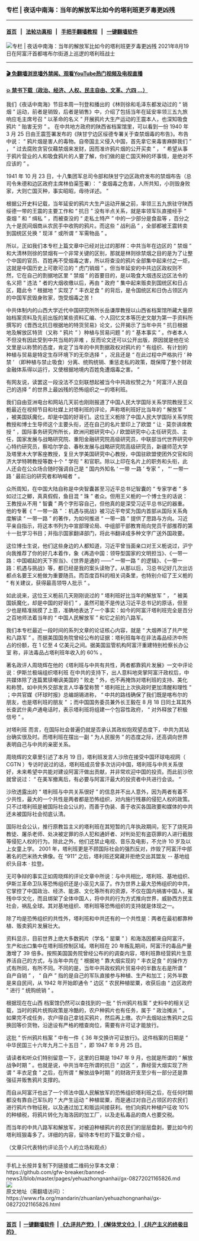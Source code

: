 ### 专栏 | 夜话中南海：当年的解放军比如今的塔利班更歹毒更凶残
------------------------

#### [首页](https://github.com/gfw-breaker/banned-news3/blob/master/README.md) &nbsp;&nbsp;|&nbsp;&nbsp; [法轮功真相](https://github.com/begood0513/basic/blob/master/README.md)  &nbsp;&nbsp;|&nbsp;&nbsp; [手把手翻墙教程](https://github.com/gfw-breaker/guides/wiki)  &nbsp;&nbsp;|&nbsp;&nbsp; [一键翻墙软件](https://github.com/gfw-breaker/nogfw/blob/master/README.md)  



<div id="headerimg">
 <img alt="专栏 | 夜话中南海：当年的解放军比如今的塔利班更歹毒更凶残" src="https://www.rfa.org/mandarin/zhuanlan/yehuazhongnanhai/gx-08272021165826.html/@@images/c782481e-8cd7-4041-90b9-2526c8a07934.jpeg" title="专栏 | 夜话中南海：当年的解放军比如今的塔利班更歹毒更凶残"/>
 <span class="lead_image_caption">
  2021年8月19日在阿富汗首都喀布尔街道上巡逻的塔利班战士
 </span>
 <!-- zoomattribute -->
</div>

<hr/>


#### [ 🎬  免翻墙浏览墙外禁闻、观看YouTube热门视频及电视直播](https://github.com/gfw-breaker/HelloWorld)

#### [ 💥  禁书下载（政治、经济、人权、民主自由、文革、六四 ...）](https://github.com/gfw-breaker/books/blob/master/README.md)

<div id="storytext">
 <p>
 </p>
 <p>
  我们《夜话中南海》节目本周一刊登和播出的《林则徐和毛泽东都发动过的
  <span>
   “
  </span>
  <span>
   销烟
  </span>
  <span>
   ”
  </span>
  <span>
   运动，前者是销毁，后者是销售》中，介绍了包括当年在延安率领三五九旅响应毛主席号召
  </span>
  <span>
   “
  </span>
  <span>
   以革命的名义
  </span>
  <span>
   ”
  </span>
  <span>
   开展鸦片大生产运动的王震本人，也深知吸食鸦片
  </span>
  <span>
   “
  </span>
  <span>
   贻害无穷
  </span>
  <span>
   ”
  </span>
  <span>
   。
  </span>
  <span>
  </span>
  <span>
   在中共地方政府的陕西省档案馆里，可以看到一份
  </span>
  <span>
   1940
  </span>
  <span>
   年
  </span>
  <span>
   3
  </span>
  <span>
   月
  </span>
  <span>
   25
  </span>
  <span>
   日由王震签署发布的《陕甘宁边区绥德专署关于查禁烟毒的布告》。布告中说：
  </span>
  <span>
   “
  </span>
  <span>
   鸦片烟是害人的毒物。自帝国主义侵入中国，首先拿它来毒害麻醉我们
  </span>
  <span>
   ”
  </span>
  <span>
   ，
  </span>
  <span>
   “
  </span>
  <span>
   过去腐败贪官仅藉禁烟来发财，因而准许鸦片烟的公开买卖
  </span>
  <span>
   ”
  </span>
  <span>
   ，
  </span>
  <span>
   “
  </span>
  <span>
   希望从事于鸦片营业的人和吸食鸦片的人要了解，你们做的是亡国灭种的坏事情，是绝对不应该的
  </span>
  <span>
   ”
  </span>
  <span>
   。
  </span>
 </p>
 <p>
  <span>
   1941
  </span>
  <span>
   年
  </span>
  <span>
   10
  </span>
  <span>
   月
  </span>
  <span>
   23
  </span>
  <span>
   日，十八集团军总司令部和陕甘宁边区政府发布的禁烟布告（总司令朱德和边区政府主席林伯渠签署）：
  </span>
  <span>
   “
  </span>
  <span>
   查烟毒之危害，人所共知，小则毁身败家，大则亡国灭种，事实昭昭，毋待详述。
  </span>
  <span>
   ”
  </span>
 </p>
 <p>
  <span>
   根据公开史料记载，当年延安的鸦片大生产运动开展之前，率领三五九旅驻守陕西绥德一带的王震的主要工作和
  </span>
  <span>
   “
  </span>
  <span>
   抗日
  </span>
  <span>
   ”
  </span>
  <span>
   没有半点关系，就是率领军队直接经手
  </span>
  <span>
   “
  </span>
  <span>
   查烟
  </span>
  <span>
   ”
  </span>
  <span>
   和
  </span>
  <span>
   “
  </span>
  <span>
   缉私
  </span>
  <span>
   ”
  </span>
  <span>
   ，而被查没的
  </span>
  <span>
   “
  </span>
  <span>
   走私土特产
  </span>
  <span>
   ”
  </span>
  <span>
   中的一少部分是食盐等
  </span>
  <span>
   <span>
    ，百分之九十是民间烟商从农民手中收购的鸦片。而这些
   </span>
  </span>
  <span>
   “
  </span>
  <span>
   战利品
  </span>
  <span>
   ”
  </span>
  <span>
   ，全部都被王震转卖到国统区兑换
  </span>
  <span>
   “
  </span>
  <span>
   现洋
  </span>
  <span>
   ”
  </span>
  <span>
   或所谓
  </span>
  <span>
   “
  </span>
  <span>
   军需物品
  </span>
  <span>
   ”
  </span>
  <span>
   。
  </span>
 </p>
 <p>
  <span>
   所以，正如我们本专栏上篇文章中已经对比过的那样：中共当年在边区的
  </span>
  <span>
   “
  </span>
  <span>
   禁烟
  </span>
  <span>
   ”
  </span>
  <span>
   和大清林则徐的禁烟有一个非常关键的区别，那就是林则徐禁烟之目的是为了让整个中国的官员、百姓再不受烟毒之害，所以将查没的鸦片全部集中起来付之一炬，这就是中国历史上可歌可泣的
  </span>
  <span>
   “
  </span>
  <span>
   虎门销烟
  </span>
  <span>
   ”
  </span>
  <span>
   。但当年延安的中共边区政权则不然，它在自己的割据地区里
  </span>
  <span>
   “
  </span>
  <span>
   禁烟
  </span>
  <span>
   ”
  </span>
  <span>
   的首要目的，是以吸食大烟违反边区法令的名义把
  </span>
  <span>
   “
  </span>
  <span>
   违法
  </span>
  <span>
   ”
  </span>
  <span>
   者的大烟收缴以后，再由
  </span>
  <span>
   “
  </span>
  <span>
   政府
  </span>
  <span>
   ”
  </span>
  <span>
   集中起来贩卖到国统区和日占区，籍此令
  </span>
  <span>
   “
  </span>
  <span>
   根据地
  </span>
  <span>
   ”
  </span>
  <span>
   实现了
  </span>
  <span>
   “
  </span>
  <span>
   丰衣足食
  </span>
  <span>
   ”
  </span>
  <span>
   的背后，是令国统区和日伪占领区内的中国军民毁身败家，饱受烟毒之苦！
  </span>
 </p>
 <p>
  <span>
   中共体制内的山西大学近代中国研究所所长岳谦厚教授以山西省档案馆所藏大量原始档案资料及先前出版的某些资料汇编、个人回忆文本等历史文献为第一手资料所撰写的《晋西北抗日根据地的特货贸易》论文，公开揭示了当年中共
  </span>
  <span>
   “
  </span>
  <span>
   抗日根据地及解放区特货（又称
  </span>
  <span>
   “
  </span>
  <span>
   鸦片
  </span>
  <span>
   ”
  </span>
  <span>
   ）种植与贸易问题
  </span>
  <span>
   ”
  </span>
  <span>
   的
  </span>
  <span>
   “
  </span>
  <span>
   基本事实
  </span>
  <span>
   ”
  </span>
  <span>
   。作者本人不但没有因此受到中共当局的非难
  </span>
  <span>
   <span>
    ，反而论文还可以公开出版，原因就是他在论文里是以称赞的态度，肯定了当年的中共割据政权对鸦片的
   </span>
  </span>
  <span>
   “
  </span>
  <span>
   有组织、有计划的种植与贸易是特定生存环境下的无奈选择
  </span>
  <span>
   ”
  </span>
  <span>
   ，况且还是
  </span>
  <span>
   “
  </span>
  <span>
   在此过程中严格执行
  </span>
  <span>
   ‘
  </span>
  <span>
   种禁
  </span>
  <span>
   ’
  </span>
  <span>
   （即种植与禁止吸食）分离、统购统销、重惩走私的政策，既保障了整个财政金融体系得以运行，又使根据地境内百姓免遭烟毒之害。
  </span>
  <span>
   ”
  </span>
 </p>
 <p>
  <span>
   有网友说，读罢这一段没法不立刻联想起被当今中共政权赞之为
  </span>
  <span>
   “
  </span>
  <span>
   阿富汗人民自己的选择
  </span>
  <span>
   ”
  </span>
  <span>
   的世界上最凶残的恐怖组织之一的塔利班。
  </span>
 </p>
 <p>
  <span>
   我们自由亚洲电台和网站几天前也刚刚报道了中国人民大学国际关系学院教授王义栀最近在视频节目和社媒上对塔利班的评论，声称塔利班好比当年的
  </span>
  <span>
   “
  </span>
  <span>
   解放军
  </span>
  <span>
   ”
  </span>
  <span>
   ，被美国妖魔化，却是中国的好哥们。这位王义栀除了中国人民大学国际关系学院
  </span>
  <span>
   <a href="https://baike.baidu.com/item/%E4%B8%AD%E5%9B%BD%E4%BA%BA%E6%B0%91%E5%A4%A7%E5%AD%A6%E5%9B%BD%E9%99%85%E5%85%B3%E7%B3%BB%E5%AD%A6%E9%99%A2/4453134">
    <span>
    </span>
   </a>
  </span>
  <span>
   教授和博士生导师这个主要头衔，还在自己的名片里印上了欧盟
  </span>
  <span>
   “
  </span>
  <span>
   让
  </span>
  <span>
   ·
  </span>
  <span>
   莫奈讲席教授
  </span>
  <span>
   ”
  </span>
  <span>
   ，国际事务研究所所长，欧洲问题研究中心
  </span>
  <span>
   <a href="https://baike.baidu.com/item/%E6%AC%A7%E6%B4%B2%E9%97%AE%E9%A2%98%E7%A0%94%E7%A9%B6%E4%B8%AD%E5%BF%83/15569653">
    <span>
    </span>
   </a>
   /
  </span>
  <span>
   欧盟研究中心主任研究员、主任，国家发展与战略研究院、重阳金融研究院高级研究员，中联部当代世界研究中心特约研究员，察哈尔学会、春秋发展与战略研究院高级研究员，新疆师范大学
  </span>
  <span>
   <a href="https://baike.baidu.com/item/%E6%96%B0%E7%96%86%E5%B8%88%E8%8C%83%E5%A4%A7%E5%AD%A6/206825">
    <span>
    </span>
   </a>
  </span>
  <span>
   及塔里木大学客座教授，复旦大学美国研究中心教授，中国驻欧盟使团外交官和同济大学特聘教授等数十个
  </span>
  <span>
   “
  </span>
  <span>
   学衔
  </span>
  <span>
   ”
  </span>
  <span>
   和官职。除以上印在名片上的职务和头衔，此人还会在公众场合随时强调自己是
  </span>
  <span>
   “
  </span>
  <span>
   国内外知名
  </span>
  <span>
   ‘
  </span>
  <span>
   一带
  </span>
  <span>
   <span>
    一路
   </span>
  </span>
  <span>
   ’
  </span>
  <span>
   专家
  </span>
  <span>
   ”
  </span>
  <span>
   ，
  </span>
  <span>
   “‘
  </span>
  <span>
   一带一路
  </span>
  <span>
   ‘
  </span>
  <span>
   最前沿的研究者和呐喊者
  </span>
  <span>
   ”
  </span>
  <span>
   。
  </span>
 </p>
 <p>
  <span>
   众所周知，在中国大陆自称是中央智囊甚至习近平总书记智囊的
  </span>
  <span>
   “
  </span>
  <span>
   专家学者
  </span>
  <span>
   ”
  </span>
  <span>
   多如过江之鲫，真真假假，鱼目混
  </span>
  <span>
   “
  </span>
  <span>
   珠
  </span>
  <span>
   ”
  </span>
  <span>
   者众。但用王义栀的一个博士生的话说：王教授从不用
  </span>
  <span>
   “
  </span>
  <span>
   智囊
  </span>
  <span>
   ”
  </span>
  <span>
   两个字形容自己，但他真的是深受习近平总书记的器重。他的专著《
  </span>
  <span>
   “
  </span>
  <span>
   一带一路
  </span>
  <span>
   ”
  </span>
  <span>
   ：机遇与挑战》被习近平夸奖为国内首部从国际关系角度解读
  </span>
  <span>
   “
  </span>
  <span>
   一带一路
  </span>
  <span>
   ”
  </span>
  <span>
   的著作，为如何推进
  </span>
  <span>
   “
  </span>
  <span>
   一带一路
  </span>
  <span>
   ”
  </span>
  <span>
   提供了思路与方向。习近平亲自指示，将这本书列为中宣部理论局、中组部干部教育局向党员干部推荐的第十一批学习书目；并指示国家翻译部门，将此书翻译成多种文字广送外国政要。
  </span>
 </p>
 <p>
  <span>
   这位博士生说，他们这些身边的人都知道，习近平曾当面亲口对王义栀说过，沪宁向我推荐了你的好几本着作，象《再造中国：领导型国家的文明担当》、《一带一路：中国崛起的天下担当》、《世界是通的
  </span>
  <span>
   ——“
  </span>
  <span>
   一带一路
  </span>
  <span>
   ”
  </span>
  <span>
   的逻辑》、《一带一路：机遇与挑战》等，都已经是我的案头读物了。从那以后，习总书记好几次出访都点名要王义栀做为重要随员。而百度百科的相关词条里，也特别介绍了王义栀的
  </span>
  <span>
   “
  </span>
  <span>
   有关建议，获得最高领导人批示
  </span>
  <span>
   ”
  </span>
  <span>
   。
  </span>
 </p>
 <p>
  <span>
   如此说来，这位王义栀前几天刚刚说过的
  </span>
  <span>
   “
  </span>
  <span>
   塔利班好比当年的解放军
  </span>
  <span>
   ”
  </span>
  <span>
   ，
  </span>
  <span>
   “
  </span>
  <span>
   被美国妖魔化，却是中国的好哥们
  </span>
  <span>
   ”
  </span>
  <span>
   ，虽然可能不是传达习近平总书记的原话，但至少也是精准揣摸了上意，准确地表达了一个事实：如今的阿富汗塔利班完全是百分之百地师法着当年的
  </span>
  <span>
   “
  </span>
  <span>
   中国人民解放军
  </span>
  <span>
   ”
  </span>
  <span>
   和它之前的八路军。
  </span>
 </p>
 <p>
  <span>
   我们本专栏最近一段时间的系列文章的论证核心内容，就是
  </span>
  <span>
   “
  </span>
  <span>
   大烟养活了共产党和八路军
  </span>
  <span>
   ”
  </span>
  <span>
   。而据美国国务院曾经公布的证据：塔利班每年在非法毒品经济中所占的份额，在
  </span>
  <span>
   1
  </span>
  <span>
   亿至
  </span>
  <span>
   4
  </span>
  <span>
   亿美元之间。据美国监管机构阿富汗重建特别检察长办公室
  </span>
  <span>
   <a href="https://www.sigar.mil/pdf/quarterlyreports/2021-07-30qr.pdf">
    <span>
    </span>
   </a>
  </span>
  <span>
   称，非法毒品占塔利班年收入的
  </span>
  <span>
   60%
  </span>
  <span>
   。
  </span>
 </p>
 <p>
  <span>
   著名政评人周晓辉在他的《塔利班与中共有共性，两者都靠鸦片发展》一文中评论说：伊斯兰极端组织塔利班
  </span>
  <span>
   <a href="https://www.epochtimes.com/gb/tag/%E5%A1%94%E5%88%A9%E7%8F%AD.html">
    <span>
    </span>
   </a>
  </span>
  <span>
   在中共的支持下，出人意料地突掌阿富汗政权后，中共媒体除了连篇累牍嘲讽美国的
  </span>
  <span>
   “
  </span>
  <span>
   败走
  </span>
  <span>
   ”
  </span>
  <span>
   外，也不再掩饰对塔利班的支持、美化和称赞。如中共外交部发言人华春莹称赞
  </span>
  <span>
   “
  </span>
  <span>
   塔利班比上次执政时更加清醒和理性
  </span>
  <span>
   ”
  </span>
  <span>
   ；中共官媒《环球时报》总编胡锡进称，
  </span>
  <span>
   “
  </span>
  <span>
   中共的路线确保了我们既是喀布尔的朋友，也是塔利班的朋友
  </span>
  <span>
   ”
  </span>
  <span>
   ；而中国国务委员兼外长王毅在
  </span>
  <span>
   8
  </span>
  <span>
   月
  </span>
  <span>
   18
  </span>
  <span>
   日同土耳其外长查武什奥卢通电话时，表示塔利班将组建一个包容性政府，
  </span>
  <span>
   “
  </span>
  <span>
   对外释放了积极信号
  </span>
  <span>
   ”
  </span>
  <span>
   。
  </span>
 </p>
 <p>
  <span>
   对塔利班
  </span>
  <span>
   <a href="https://www.epochtimes.com/gb/tag/%E5%A1%94%E5%88%A9%E7%8F%AD.html">
    <span>
    </span>
   </a>
  </span>
  <span>
   而言，在国际社会普遍仍就是否承认其政权抱观望态度下，中共为其站台确实很及时。而塔利班在摆出一副
  </span>
  <span>
   “
  </span>
  <span>
   为人民服务
  </span>
  <span>
   ”
  </span>
  <span>
   的态度之际，还高调向世界表明自己与中共的亲密关系。
  </span>
 </p>
 <p>
  <span>
   周晓辉的文章里引述了本月
  </span>
  <span>
   19
  </span>
  <span>
   日，塔利班发言人沙欣在接受中国环球电视网（
  </span>
  <span>
   CGTN
  </span>
  <span>
   ）专访时说过的话，塔利班成员曾多次访问中国，塔利班与中共关系很好，未来希望中共能对建设阿富汗做出贡献，并非常欢迎中国的投资。而此前沙欣就曾说过：
  </span>
  <span>
   “
  </span>
  <span>
   在美军撤离后，有必要与阿富汗最大的投资者中共进行会谈。
  </span>
  <span>
   ”
  </span>
 </p>
 <p>
  <span>
   沙欣透露出的
  </span>
  <span>
   “
  </span>
  <span>
   塔利班与中共关系很好
  </span>
  <span>
   ”
  </span>
  <span>
   的信息并不出人意外，因为两者有着不少共性，最大的一个共性是两者都是恐怖组织，对内施行残暴的侵犯人权的政策。只不过塔利班是被国际社会公认的，而善于伪装、善于收买各国政要和媒体的中共还未被国际社会彻底认清。
  </span>
 </p>
 <p>
  <span>
   国际社会公认，推行原教旨主义的塔利班在其短暂的几年执政期间，犯下了烧死异教徒、屠杀老师、处决被定罪的杀人犯和通奸者、对判处犯有盗窃罪的人进行截肢等侵犯人权的行为。除此之外，他们还禁止电视、音乐及电影，不允许
  </span>
  <span>
   10
  </span>
  <span>
   岁及以上女童上学。
  </span>
  <span>
   2001
  </span>
  <span>
   年，塔利班更是不顾国际社会的强烈反对，炸毁了阿富汗中部著名的巴米扬大佛像。在
  </span>
  <span>
   “911”
  </span>
  <span>
   之后，塔利班还窝藏并拒绝交出其盟友
  </span>
  <span>
   --
  </span>
  <span>
   基地组织头目本
  </span>
  <span>
   ·
  </span>
  <span>
   拉登。
  </span>
 </p>
 <p>
  <span>
   无可争辩的事实正如周晓辉的评论文章中所说：与中共相比，塔利班、基地组织、伊斯兰革命卫队等恐怖组织还是小巫见大巫了。作为世界上最大恐怖组织的中共，它掌控了中国政治、经济、能源、文化等所有的资源，不仅在国内祸害中国人，摧残中华文化，而且绑架了全体中国人，将中共的行为方式推向世界，威胁西方民主社会，祸乱全球。其对基地组织、塔利班等恐怖组织的支持就是体现之一。
  </span>
 </p>
 <p>
  <span>
   除了均是恐怖组织的共性外，塔利班和中共还有的一个共性是：两者在最初都靠种植、贩卖鸦片发展壮大。
  </span>
 </p>
 <p>
  <span>
   资料显示，目前世界上绝大多数鸦片（学名
  </span>
  <span>
   “
  </span>
  <span>
   罂粟
  </span>
  <span>
   ”
  </span>
  <span>
   ）和海洛因都来自阿富汗，生产和出口集中在塔利班控制区域。塔利班在
  </span>
  <span>
   20
  </span>
  <span>
   年叛乱期间，阿富汗的毒品产量激增了
  </span>
  <span>
   39
  </span>
  <span>
   倍多。按照美国国务院曾经公布的的调查内容，塔利班靠经营鸦片生意养活自己的方式，与当年中共在
  </span>
  <span>
   “
  </span>
  <span>
   根据地
  </span>
  <span>
   ”
  </span>
  <span>
   靠大烟实现的
  </span>
  <span>
   “
  </span>
  <span>
   丰衣足食
  </span>
  <span>
   ”
  </span>
  <span>
   的操作方式有所同，有所不同。不同的是，当年中共政权鸦片贸易中的半数左右是所谓
  </span>
  <span>
   “
  </span>
  <span>
   自产自销
  </span>
  <span>
   ”
  </span>
  <span>
   ，
  </span>
  <span>
   “
  </span>
  <span>
   自产
  </span>
  <span>
   ”
  </span>
  <span>
   指的是自己的军队直接参与种植、生产和加工；另外半数是来自民间，从
  </span>
  <span>
   1942
  </span>
  <span>
   年开始即通令
  </span>
  <span>
   “
  </span>
  <span>
   边区
  </span>
  <span>
   ”
  </span>
  <span>
   农民种植罂粟，收获后由
  </span>
  <span>
   “
  </span>
  <span>
   边区政府
  </span>
  <span>
   ”
  </span>
  <span>
   进行
  </span>
  <span>
   “
  </span>
  <span>
   统购统销
  </span>
  <span>
   ”
  </span>
  <span>
   。
  </span>
 </p>
 <p>
  <span>
   根据现在在山西
  </span>
  <span>
   <span>
    档案馆仍然可以查找到的一批
   </span>
  </span>
  <span>
   “
  </span>
  <span>
   忻州鸦片档案
  </span>
  <span>
   ”
  </span>
  <span>
   史料中的相关记载，当时的鸦片统购政策是冷酷的，农户种鸦片也有任务，属于
  </span>
  <span>
   “
  </span>
  <span>
   政治摊派
  </span>
  <span>
   ”
  </span>
  <span>
   。如果完不成任务，农户得自己拿钱买鸦片，然后再上缴。农户去烟站出售鸦片之后换回等价货物，沿途设有严格的稽查岗位，需要有许可证才能放行。
  </span>
 </p>
 <p>
  <span>
   这批
  </span>
  <span>
   “
  </span>
  <span>
   忻州鸦片档案
  </span>
  <span>
   ”
  </span>
  <span>
   中有一件《
  </span>
  <span>
   36
  </span>
  <span>
   年交换许可证放行》。这件档案的日期是
  </span>
  <span>
   “
  </span>
  <span>
   中华民国三十六年九月二十五日
  </span>
  <span>
   ”
  </span>
  <span>
   ，即
  </span>
  <span>
   1947
  </span>
  <span>
   年
  </span>
  <span>
   9
  </span>
  <span>
   月
  </span>
  <span>
   25
  </span>
  <span>
   日。
  </span>
 </p>
 <p>
  <span>
   请读者和听众们特别留意一下，这里的日期是
  </span>
  <span>
   1947
  </span>
  <span>
   年
  </span>
  <span>
   9
  </span>
  <span>
   月，也就是所谓的
  </span>
  <span>
   “
  </span>
  <span>
   解放战争时期
  </span>
  <span>
   ”
  </span>
  <span>
   。也就是说，中共当年在所谓的抗日
  </span>
  <span>
   “
  </span>
  <span>
   边区
  </span>
  <span>
   ”
  </span>
  <span>
   ，靠经营大烟实现了所谓
  </span>
  <span>
   “
  </span>
  <span>
   丰衣足食
  </span>
  <span>
   ”
  </span>
  <span>
   之后，在所谓
  </span>
  <span>
   “
  </span>
  <span>
   解放战争时期
  </span>
  <span>
   ”
  </span>
  <span>
   的财政开支至少有一部分还是靠强征并贩售鸦片支撑的。
  </span>
 </p>
 <p>
  <span>
   而自从阿富汗也出了一个师法中国人民解放军的恐怖组织塔利班之后，在任何时期都没有靠自己军队的
  </span>
  <span>
   “
  </span>
  <span>
   大产生运动
  </span>
  <span>
   ”
  </span>
  <span>
   种植罂粟，而是通过对自己占领区的农民们进行鸦片作物征税，以及通过加工和贩运间接获利。他们向鸦片种植户征收
  </span>
  <span>
   10%
  </span>
  <span>
   的种植税，将鸦片转化为海洛因的加工厂，以及走私毒品的商人也要交税。
  </span>
 </p>
 <p>
  <span>
   而当年的中共八路军和解放军，对被迫种植鸦片的农民们的层层盘剥，要比如今的塔利班狠毒多了。详细的内容，留待本专栏的下篇文章介绍
  </span>
  <span>
   <span>
    。
   </span>
  </span>
 </p>
 <p>
  <span>
   <span>
    （文章只代表特约评论员个人的立场和观点）
   </span>
  </span>
 </p>
</div>

<hr/>
手机上长按并复制下列链接或二维码分享本文章：<br/>
https://github.com/gfw-breaker/banned-news3/blob/master/pages/yehuazhongnanhai/gx-08272021165826.md <br/>
<a href='https://github.com/gfw-breaker/banned-news3/blob/master/pages/yehuazhongnanhai/gx-08272021165826.md'><img src='https://github.com/gfw-breaker/banned-news3/blob/master/pages/yehuazhongnanhai/gx-08272021165826.md.png'/></a> <br/>
原文地址（需翻墙访问）：https://www.rfa.org/mandarin/zhuanlan/yehuazhongnanhai/gx-08272021165826.html


------------------------
#### [首页](https://github.com/gfw-breaker/banned-news3/blob/master/README.md) &nbsp;|&nbsp; [一键翻墙软件](https://github.com/gfw-breaker/nogfw/blob/master/README.md) &nbsp;| [《九评共产党》](https://github.com/gfw-breaker/9ping.md/blob/master/README.md#九评之一评共产党是什么) | [《解体党文化》](https://github.com/gfw-breaker/jtdwh.md/blob/master/README.md) | [《共产主义的终极目的》](https://github.com/gfw-breaker/gczydzjmd.md/blob/master/README.md)


<img src='http://gfw-breaker.win/banned-news3/pages/yehuazhongnanhai/gx-08272021165826.md' width='0px' height='0px'/>